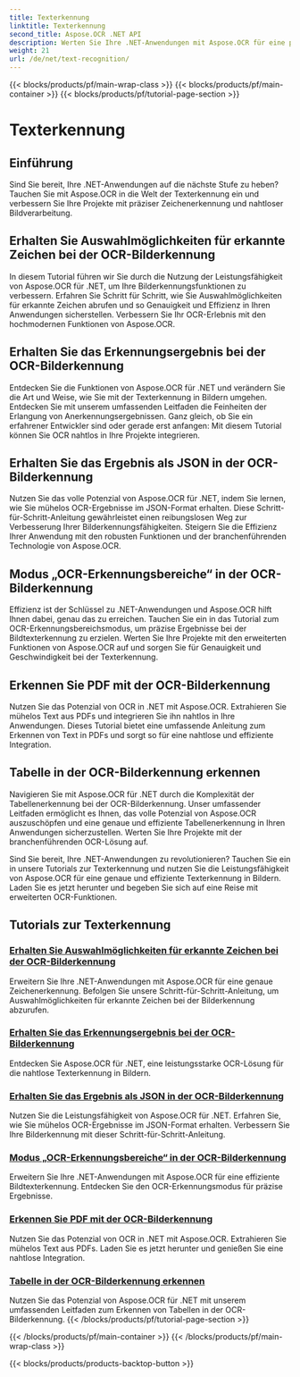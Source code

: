 ```yaml
---
title: Texterkennung
linktitle: Texterkennung
second_title: Aspose.OCR .NET API
description: Werten Sie Ihre .NET-Anwendungen mit Aspose.OCR für eine präzise Zeichenerkennung auf. Entdecken Sie Tutorials zum Erhalten von Auswahlmöglichkeiten, Ergebnissen und JSON-Formaten bei der OCR-Bilderkennung.
weight: 21
url: /de/net/text-recognition/
---
```


{{< blocks/products/pf/main-wrap-class >}}
{{< blocks/products/pf/main-container >}}
{{< blocks/products/pf/tutorial-page-section >}}

# Texterkennung

## Einführung

Sind Sie bereit, Ihre .NET-Anwendungen auf die nächste Stufe zu heben? Tauchen Sie mit Aspose.OCR in die Welt der Texterkennung ein und verbessern Sie Ihre Projekte mit präziser Zeichenerkennung und nahtloser Bildverarbeitung.

## Erhalten Sie Auswahlmöglichkeiten für erkannte Zeichen bei der OCR-Bilderkennung

In diesem Tutorial führen wir Sie durch die Nutzung der Leistungsfähigkeit von Aspose.OCR für .NET, um Ihre Bilderkennungsfunktionen zu verbessern. Erfahren Sie Schritt für Schritt, wie Sie Auswahlmöglichkeiten für erkannte Zeichen abrufen und so Genauigkeit und Effizienz in Ihren Anwendungen sicherstellen. Verbessern Sie Ihr OCR-Erlebnis mit den hochmodernen Funktionen von Aspose.OCR.

## Erhalten Sie das Erkennungsergebnis bei der OCR-Bilderkennung

Entdecken Sie die Funktionen von Aspose.OCR für .NET und verändern Sie die Art und Weise, wie Sie mit der Texterkennung in Bildern umgehen. Entdecken Sie mit unserem umfassenden Leitfaden die Feinheiten der Erlangung von Anerkennungsergebnissen. Ganz gleich, ob Sie ein erfahrener Entwickler sind oder gerade erst anfangen: Mit diesem Tutorial können Sie OCR nahtlos in Ihre Projekte integrieren.

## Erhalten Sie das Ergebnis als JSON in der OCR-Bilderkennung

Nutzen Sie das volle Potenzial von Aspose.OCR für .NET, indem Sie lernen, wie Sie mühelos OCR-Ergebnisse im JSON-Format erhalten. Diese Schritt-für-Schritt-Anleitung gewährleistet einen reibungslosen Weg zur Verbesserung Ihrer Bilderkennungsfähigkeiten. Steigern Sie die Effizienz Ihrer Anwendung mit den robusten Funktionen und der branchenführenden Technologie von Aspose.OCR.

## Modus „OCR-Erkennungsbereiche“ in der OCR-Bilderkennung

Effizienz ist der Schlüssel zu .NET-Anwendungen und Aspose.OCR hilft Ihnen dabei, genau das zu erreichen. Tauchen Sie ein in das Tutorial zum OCR-Erkennungsbereichsmodus, um präzise Ergebnisse bei der Bildtexterkennung zu erzielen. Werten Sie Ihre Projekte mit den erweiterten Funktionen von Aspose.OCR auf und sorgen Sie für Genauigkeit und Geschwindigkeit bei der Texterkennung.

## Erkennen Sie PDF mit der OCR-Bilderkennung

Nutzen Sie das Potenzial von OCR in .NET mit Aspose.OCR. Extrahieren Sie mühelos Text aus PDFs und integrieren Sie ihn nahtlos in Ihre Anwendungen. Dieses Tutorial bietet eine umfassende Anleitung zum Erkennen von Text in PDFs und sorgt so für eine nahtlose und effiziente Integration.

## Tabelle in der OCR-Bilderkennung erkennen

Navigieren Sie mit Aspose.OCR für .NET durch die Komplexität der Tabellenerkennung bei der OCR-Bilderkennung. Unser umfassender Leitfaden ermöglicht es Ihnen, das volle Potenzial von Aspose.OCR auszuschöpfen und eine genaue und effiziente Tabellenerkennung in Ihren Anwendungen sicherzustellen. Werten Sie Ihre Projekte mit der branchenführenden OCR-Lösung auf.

Sind Sie bereit, Ihre .NET-Anwendungen zu revolutionieren? Tauchen Sie ein in unsere Tutorials zur Texterkennung und nutzen Sie die Leistungsfähigkeit von Aspose.OCR für eine genaue und effiziente Texterkennung in Bildern. Laden Sie es jetzt herunter und begeben Sie sich auf eine Reise mit erweiterten OCR-Funktionen.
## Tutorials zur Texterkennung
### [Erhalten Sie Auswahlmöglichkeiten für erkannte Zeichen bei der OCR-Bilderkennung](./get-choices-for-recognized-characters/)
Erweitern Sie Ihre .NET-Anwendungen mit Aspose.OCR für eine genaue Zeichenerkennung. Befolgen Sie unsere Schritt-für-Schritt-Anleitung, um Auswahlmöglichkeiten für erkannte Zeichen bei der Bilderkennung abzurufen.
### [Erhalten Sie das Erkennungsergebnis bei der OCR-Bilderkennung](./get-recognition-result/)
Entdecken Sie Aspose.OCR für .NET, eine leistungsstarke OCR-Lösung für die nahtlose Texterkennung in Bildern.
### [Erhalten Sie das Ergebnis als JSON in der OCR-Bilderkennung](./get-result-as-json/)
Nutzen Sie die Leistungsfähigkeit von Aspose.OCR für .NET. Erfahren Sie, wie Sie mühelos OCR-Ergebnisse im JSON-Format erhalten. Verbessern Sie Ihre Bilderkennung mit dieser Schritt-für-Schritt-Anleitung.
### [Modus „OCR-Erkennungsbereiche“ in der OCR-Bilderkennung](./ocr-detect-areas-mode/)
Erweitern Sie Ihre .NET-Anwendungen mit Aspose.OCR für eine effiziente Bildtexterkennung. Entdecken Sie den OCR-Erkennungsmodus für präzise Ergebnisse.
### [Erkennen Sie PDF mit der OCR-Bilderkennung](./recognize-pdf/)
Nutzen Sie das Potenzial von OCR in .NET mit Aspose.OCR. Extrahieren Sie mühelos Text aus PDFs. Laden Sie es jetzt herunter und genießen Sie eine nahtlose Integration.
### [Tabelle in der OCR-Bilderkennung erkennen](./recognize-table/)
Nutzen Sie das Potenzial von Aspose.OCR für .NET mit unserem umfassenden Leitfaden zum Erkennen von Tabellen in der OCR-Bilderkennung.
{{< /blocks/products/pf/tutorial-page-section >}}

{{< /blocks/products/pf/main-container >}}
{{< /blocks/products/pf/main-wrap-class >}}

{{< blocks/products/products-backtop-button >}}
